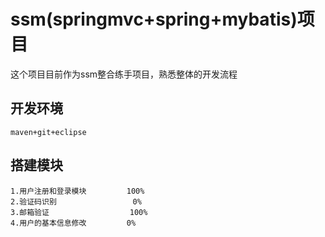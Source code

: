 # ssm(springmvc+spring+mybatis)项目

这个项目目前作为ssm整合练手项目，熟悉整体的开发流程

## 开发环境

	maven+git+eclipse
	
## 搭建模块

	1.用户注册和登录模块			100%
	2.验证码识别					0%
	3.邮箱验证					100%
	4.用户的基本信息修改			0%
	